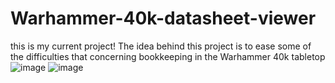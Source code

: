 # Warhammer-40k-datasheet-viewer

this is my current project! The idea behind this project is to ease some of the difficulties that concerning bookkeeping in the Warhammer 40k tabletop 
![image](https://github.com/user-attachments/assets/c00d4537-9251-458b-9078-65cd22663fd3)
![image](https://github.com/user-attachments/assets/d1d7eebb-8c0a-4528-bc89-0cc50f7f67d7)

